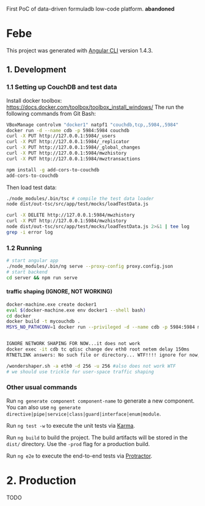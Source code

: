 First PoC of data-driven formuladb low-code platform. **abandoned**


# Febe

This project was generated with [Angular CLI](https://github.com/angular/angular-cli) version 1.4.3.

## 1. Development

### 1.1 Setting up CouchDB and test data

Install docker toolbox: https://docs.docker.com/toolbox/toolbox_install_windows/
The run the following commands from Git Bash:

```bash
VBoxManage controlvm "docker1" natpf1 "couchdb,tcp,,5984,,5984"
docker run -d --name cdb -p 5984:5984 couchdb
curl -X PUT http://127.0.0.1:5984/_users
curl -X PUT http://127.0.0.1:5984/_replicator
curl -X PUT http://127.0.0.1:5984/_global_changes
curl -X PUT http://127.0.0.1:5984/mwzhistory
curl -X PUT http://127.0.0.1:5984/mwztransactions

npm install -g add-cors-to-couchdb
add-cors-to-couchdb
```

Then load test data:

```bash
./node_modules/.bin/tsc # compile the test data loader
node dist/out-tsc/src/app/test/mocks/loadTestData.js
```

```bash
curl -X DELETE http://127.0.0.1:5984/mwzhistory
curl -X PUT http://127.0.0.1:5984/mwzhistory
node dist/out-tsc/src/app/test/mocks/loadTestData.js 2>&1 | tee log
grep -i error log
```

### 1.2 Running 

```bash
# start angular app
./node_modules/.bin/ng serve --proxy-config proxy.config.json
# start backend
cd server && npm run serve
```

#### traffic shaping (IGNORE, NOT WORKING)

```bash
docker-machine.exe create docker1
eval $(docker-machine.exe env docker1 --shell bash)
cd docker
docker build -t mycouchdb .
MSYS_NO_PATHCONV=1 docker run --privileged -d --name cdb -p 5984:5984 mycouchdb


IGNORE NETWORK SHAPING FOR NOW...it does not work
docker exec -it cdb tc qdisc change dev eth0 root netem delay 150ms
RTNETLINK answers: No such file or directory... WTF!!!! ignore for now, but we should really test with high latency and low throughput network links, developing and testing at loopback network speed is asking for trouble !!!!

/wondershaper.sh -a eth0 -d 256 -u 256 #also does not work WTF
# we should use trickle for user-space traffic shaping
```

### Other usual commands

Run `ng generate component component-name` to generate a new component. You can also use `ng generate directive|pipe|service|class|guard|interface|enum|module`.

Run `ng test -w` to execute the unit tests via [Karma](https://karma-runner.github.io).

Run `ng build` to build the project. The build artifacts will be stored in the `dist/` directory. Use the `-prod` flag for a production build.

Run `ng e2e` to execute the end-to-end tests via [Protractor](http://www.protractortest.org/).

# 2. Production

TODO

